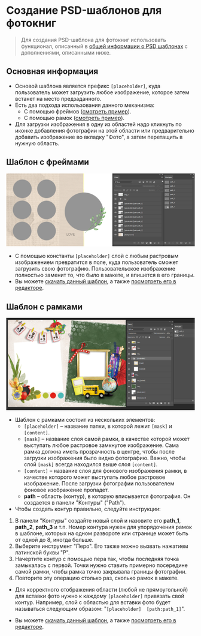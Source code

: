 # Создание PSD-шаблонов для фотокниг

> Для создания PSD-шаблона для фотокниг использовать функционал, описанный в [общей информации о PSD шаблонах](/design/psd-general) с дополнениями, описанными ниже.

## Основная информация
* Основой шаблона является префикс `[placeholder]`, куда пользователь может загрузить любое изображение, которое затем встанет на место предзаданного.
* Есть два подхода использования данного механизма:
    + С помощью фреймов ([смотреть пример](https://demo.pixlpark.ru/printing/softcover-photobooks/15x20-soft/template-5278231/editor)).
    + С помощью рамок ([смотреть пример](https://demo.pixlpark.ru/printing/softcover-photobooks/15x20-soft/template-1452292/editor)).
* Для загрузки изображения в одну из областей надо кликнуть по иконке добавления фотографии на этой области или предварительно добавить изображение во вкладку "Фото", а затем перетащить в нужную область.

## Шаблон с фреймами
![](../_media/design/design02.png ':size=80%')
* С помощью константы `[placeholder]` слой с любым растровым изображением превратится в поле, куда пользователь сможет загрузить свою фотографию. Пользовательское изображение полностью заменит то, что было в макете, и впишется в его границы.
* Вы можете [скачать данный шаблон](https://pixlpark.ru/content/images/faq/polygraphy/books-template.zip), а также [посмотреть его в редакторе](https://demo.pixlpark.ru/printing/softcover-photobooks/15x20-soft/template-5278231/editor).

## Шаблон с рамками
![](../_media/design/design03.png ':size=80%')
* Шаблон с рамками состоит из нескольких элементов:
    + `[placeholder]` – название папки, в которой лежит `[mask]` и `[content]`.
    + `[mask]` – название слоя самой рамки, в качестве которой может выступать любое растровое замкнутое изображение. Сама рамка должна иметь прозрачность в центре, чтобы после загрузки изображения было видно фотографию. Важно, чтобы слой `[mask]` всегда находился выше слоя `[content]`.
    + `[content]` – название слоя для фонового изображения рамки, в качестве которого может выступать любое растровое изображение. После загрузки фотографии пользователем фоновое изображение пропадет.
    + __path__ – область (контур), в которую вписывается фотография. Он создается в панели "Контуры" ("Path").
* Чтобы создать контур правильно, следуйте инструкции:
1. В панели "Контуры" создайте новый слой и назовите его **path_1**, **path_2**, **path_3** и т.п. Номер контура нужен для упорядочения рамок в шаблоне, которых на одном развороте или странице может быть от одной до 8, иногда больше.
1. Выберите инструмент "Перо". Его также можно вызвать нажатием латинской буквы "P".
1. Начертите контур с помощью пера так, чтобы последняя точка замыкалась с первой. Точки нужно ставить примерно посередине самой рамки, чтобы рамка точно закрывала границы фотографии.
1. Повторите эту операцию столько раз, сколько рамок в макете.
* Для корректного отображения области (любой не прямоугольной) для вставки фото нужно к каждому `[placeholder]` привязать свой контур. Например, слой с областью для вставки фото будет называться следующим образом: "`[placeholder]  [path:path_1]`".

* Вы можете [скачать данный шаблон](https://pixlpark.ru/content/images/faq/polygraphy/books-framework.zip), а также [посмотреть его в редакторе](https://demo.pixlpark.ru/printing/softcover-photobooks/15x20-soft/template-1452292/editor?q=1&p=11&ws=d751713988987e9331980363e24189ce).